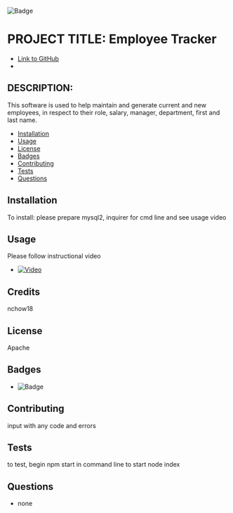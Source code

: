 
![Badge](https://img.shields.io/badge/AWESOME-COOL-yellow.svg)

# PROJECT TITLE: Employee Tracker

* [Link to GitHub](https://github.com/nchow18)
* [Email]: (mailto:emailme@nathanchow.ca)

## DESCRIPTION:

This software is used to help maintain and generate current and new employees, in respect to their role, salary, manager, department, first and last name.

* [Installation](#installation)
* [Usage](#usage)
* [License](#license)
* [Badges](#badges)
* [Contributing](#contribute)
* [Tests](#tests)
* [Questions](#questions)

## Installation

To install: please prepare mysql2, inquirer for cmd line and see usage video

## Usage

Please follow instructional video

* [![Video](http://img.youtube.com/vi/oJXR1ZtDOC8/0.jpg)](http://www.youtube.com/watch?v=oJXR1ZtDOC8 "Instructional Video")

## Credits

nchow18

## License

Apache


## Badges

* ![Badge](https://img.shields.io/badge/AWESOME-COOL-yellow.svg)

## Contributing

input with any code and errors

## Tests

to test, begin npm start in command line to start node index

## Questions


* none

    

    
